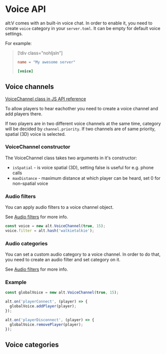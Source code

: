 # Voice API

alt:V comes with an built-in voice chat. In order to enable it, you need to create `voice` category in your `server.toml`. It can be empty for default voice settings.

For example:
> [!div class="nohljsln"]
> ```toml
> name = "My awesome server"
> 
> [voice]
> ```

## Voice channels

[VoiceChannel class in JS API reference](https://docs.altv.mp/js/api/alt-client.VoiceChannel.html)<br>

To allow players to hear eachother you need to create a voice channel and add players there.

If two players are in two different voice channels at the same time, category will be decided by `channel.priority`. If two channels are of same priority, spatial (3D) voice is selected.

### VoiceChannel constructor

The VoiceChannel class takes two arguments in it's constructor:
- `isSpatial` - is voice spatial (3D), setting false is useful for e.g. phone calls
- `maxDistance` - maximum distance at which player can be heard, set 0 for non-spatial voice


### Audio filters

You can apply audio filters to a voice channel object.

See [Audio filters](audio_filters.md) for more info.

```js
const voice = new alt.VoiceChannel(true, 15);
voice.filter = alt.hash('walkietalkie');
```

### Audio categories

You can set a custom audio category to a voice channel. In order to do that, you need to create an audio filter and set category on it.

See [Audio filters](audio_filters.md) for more info.

### Example

```js
const globalVoice = new alt.VoiceChannel(true, 15);

alt.on('playerConnect', (player) => {
  globalVoice.addPlayer(player);
});

alt.on('playerDisconnect', (player) => {
  globalVoice.removePlayer(player);
});
```
## Voice categories
